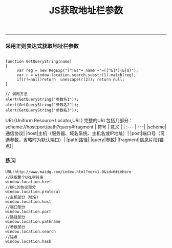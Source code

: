﻿---
title: 'JS获取地址栏参数'
---
---
<!--more-->
### 采用正则表达式获取地址栏参数
```

function GetQueryString(name)
{
     var reg = new RegExp("(^|&)"+ name +"=([^&]*)(&|$)");
     var r = window.location.search.substr(1).match(reg);
     if(r!=null)return  unescape(r[2]); return null;
}
 
// 调用方法
alert(GetQueryString("参数名1"));
alert(GetQueryString("参数名2"));
alert(GetQueryString("参数名3"));
```
URL(Uniform Resource Locator,URL)
完整的URL包括几部分：
scheme://host:port/path?query#fragment 
|    符号  |    意义  |
| :---   |:---|
|scheme|通信协议|
|host|主机（服务器、域名系统、主机名或IP地址）|
|post|端口号（可选参数，省略时为默认端口）|
|path|路径|
|query|参数|
|fragment|信息片段(锚点)|

### 练习
```
URL:http://www.maidq.com/index.html?ver=1.0&id=6#imhere
//获取整个URL字符串
window.location.href
//URL的协议部分
window.location.protocal
//主机部分（域名）
window.location.host
//端口部分
window.location.port
//路径部分
window.location.pathname
//参数部分
window.location.search
//锚点
window.location.hash
```

